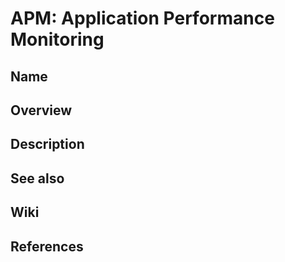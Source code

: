 # APM: Application Performance Monitoring

## Name

## Overview

## Description

## See also

## Wiki

## References
